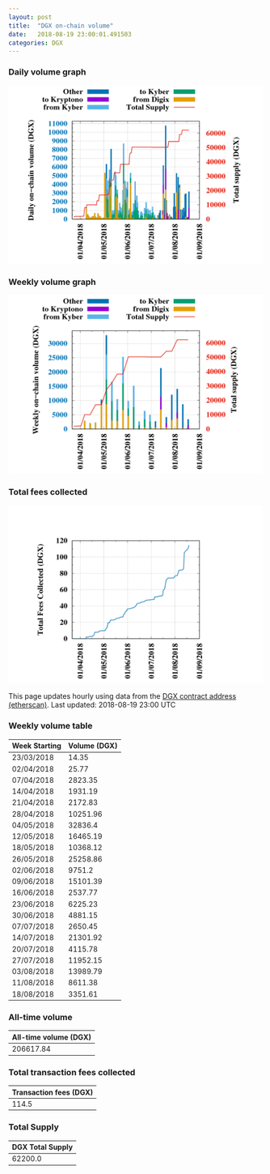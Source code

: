 ```yaml
---
layout: post
title:  "DGX on-chain volume"
date:   2018-08-19 23:00:01.491503
categories: DGX
---
```


### Daily volume graph

![DGX daily volume graph](dgxvolume_scripts/daily.png)

### Weekly volume graph

![DGX weekly volume graph](dgxvolume_scripts/out.png)

### Total fees collected

![Total fees collected](dgxvolume_scripts/fees.png)

This page updates hourly using data from the [DGX contract address (etherscan)](https://etherscan.io/token/0x4f3afec4e5a3f2a6a1a411def7d7dfe50ee057bf). Last updated:
2018-08-19 23:00 UTC

### Weekly volume table

Week Starting | Volume (DGX)
--- | ---
23/03/2018|14.35
02/04/2018|25.77
07/04/2018|2823.35
14/04/2018|1931.19
21/04/2018|2172.83
28/04/2018|10251.96
04/05/2018|32836.4
12/05/2018|16465.19
18/05/2018|10368.12
26/05/2018|25258.86
02/06/2018|9751.2
09/06/2018|15101.39
16/06/2018|2537.77
23/06/2018|6225.23
30/06/2018|4881.15
07/07/2018|2650.45
14/07/2018|21301.92
20/07/2018|4115.78
27/07/2018|11952.15
03/08/2018|13989.79
11/08/2018|8611.38
18/08/2018|3351.61


### All-time volume

| All-time volume (DGX) |
| --- |
|206617.84|

### Total transaction fees collected

| Transaction fees (DGX) |
| --- |
|114.5|

### Total Supply

| DGX Total Supply |
| --- |
|62200.0|

